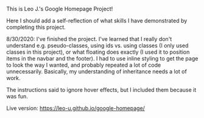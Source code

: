 This is Leo J.'s Google Homepage Project!

Here I should add a self-reflection of what skills I have demonstrated by completing this project.

8/30/2020: I've finished the project. I've learned that I really don't understand e.g. pseudo-classes, using ids vs. using classes (I only used classes in this project), or what floating does exactly (I used it to position items in the navbar and the footer). I had to use inline styling to get the page to look the way I wanted, and probably repeated a lot of code unnecessarily. Basically, my understanding of inheritance needs a lot of work.

The instructions said to ignore hover effects, but I included them because it was fun.

Live version: https://leo-u.github.io/google-homepage/
